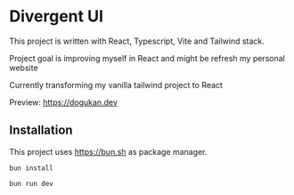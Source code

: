 # Divergent UI

This project is written with React, Typescript, Vite and Tailwind stack.

Project goal is improving myself in React and might be refresh my personal website

Currently transforming my vanilla tailwind project to React

Preview: https://dogukan.dev

## Installation

This project uses https://bun.sh as package manager.

```
bun install

bun run dev
```
